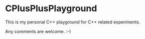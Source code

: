 # CPlusPlusPlayground
This is my personal C++ playground for C++ related experiments.

Any comments are welcome. :-)
